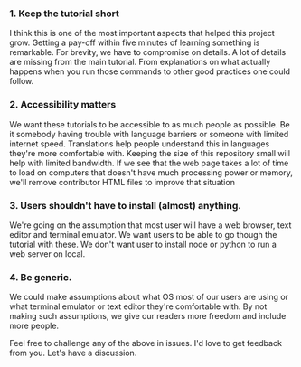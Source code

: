 ### 1. Keep the tutorial short

I think this is one of the most important aspects that helped this project grow. Getting a pay-off within five minutes of learning something is remarkable. For brevity, we have to compromise on details. A lot of details are missing from the main tutorial. From explanations on what actually happens when you run those commands to other good practices one could follow. 

### 2. Accessibility matters

We want these tutorials to be accessible to as much people as possible. Be it somebody having trouble with language barriers or someone with limited internet speed. Translations help people understand this in languages they're more comfortable with. Keeping the size of this repository small will help with limited bandwidth.
If we see that the web page takes a lot of time to load on computers that doesn't have much processing power or memory, we'll remove contributor HTML files to improve that situation

### 3. Users shouldn't have to install (almost) anything.

We're going on the assumption that most user will have a web browser, text editor and terminal emulator. We want users to be able to go though the tutorial with these.
We don't want user to install node or python to run a web server on local. 


### 4. Be generic.

We could make assumptions about what OS most of our users are using or what terminal emulator or text editor they're comfortable with. By not making such assumptions, we give our readers more freedom and include more people.



Feel free to challenge any of the above in issues. I'd love to get feedback from you. Let's have a discussion.
